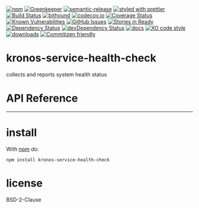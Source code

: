 [![npm](https://img.shields.io/npm/v/kronos-service-health-check.svg)](https://www.npmjs.com/package/kronos-service-health-check)
[![Greenkeeper](https://badges.greenkeeper.io/Kronos-Integration/kronos-service-health-check.svg)](https://greenkeeper.io/)
[![semantic-release](https://img.shields.io/badge/%20%20%F0%9F%93%A6%F0%9F%9A%80-semantic--release-e10079.svg)](https://github.com/Kronos-Integration/kronos-service-health-check)
[![styled with prettier](https://img.shields.io/badge/styled_with-prettier-ff69b4.svg)](https://github.com/prettier/prettier)
[![Build Status](https://secure.travis-ci.org/Kronos-Integration/kronos-service-health-check.png)](http://travis-ci.org/Kronos-Integration/kronos-service-health-check)
[![bithound](https://www.bithound.io/github/Kronos-Integration/kronos-service-health-check/badges/score.svg)](https://www.bithound.io/github/Kronos-Integration/kronos-service-health-check)
[![codecov.io](http://codecov.io/github/Kronos-Integration/kronos-service-health-check/coverage.svg?branch=master)](http://codecov.io/github/Kronos-Integration/kronos-service-health-check?branch=master)
[![Coverage Status](https://coveralls.io/repos/Kronos-Integration/kronos-service-health-check/badge.svg)](https://coveralls.io/r/Kronos-Integration/kronos-service-health-check)
[![Known Vulnerabilities](https://snyk.io/test/github/Kronos-Integration/kronos-service-health-check/badge.svg)](https://snyk.io/test/github/Kronos-Integration/kronos-service-health-check)
[![GitHub Issues](https://img.shields.io/github/issues/Kronos-Integration/kronos-service-health-check.svg?style=flat-square)](https://github.com/Kronos-Integration/kronos-service-health-check/issues)
[![Stories in Ready](https://badge.waffle.io/Kronos-Integration/kronos-service-health-check.svg?label=ready&title=Ready)](http://waffle.io/Kronos-Integration/kronos-service-health-check)
[![Dependency Status](https://david-dm.org/Kronos-Integration/kronos-service-health-check.svg)](https://david-dm.org/Kronos-Integration/kronos-service-health-check)
[![devDependency Status](https://david-dm.org/Kronos-Integration/kronos-service-health-check/dev-status.svg)](https://david-dm.org/Kronos-Integration/kronos-service-health-check#info=devDependencies)
[![docs](http://inch-ci.org/github/Kronos-Integration/kronos-service-health-check.svg?branch=master)](http://inch-ci.org/github/Kronos-Integration/kronos-service-health-check)
[![XO code style](https://img.shields.io/badge/code_style-XO-5ed9c7.svg)](https://github.com/sindresorhus/xo)
[![downloads](http://img.shields.io/npm/dm/kronos-service-health-check.svg?style=flat-square)](https://npmjs.org/package/kronos-service-health-check)
[![Commitizen friendly](https://img.shields.io/badge/commitizen-friendly-brightgreen.svg)](http://commitizen.github.io/cz-cli/)

kronos-service-health-check
=====
collects and reports system health status

# API Reference

* * *

install
=======

With [npm](http://npmjs.org) do:

```shell
npm install kronos-service-health-check
```

license
=======

BSD-2-Clause
